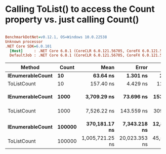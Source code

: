 # Calling ToList() to access the Count property vs. just calling Count()

``` ini

BenchmarkDotNet=v0.12.1, OS=Windows 10.0.22538
Unknown processor
.NET Core SDK=6.0.101
  [Host]     : .NET Core 6.0.1 (CoreCLR 6.0.121.56705, CoreFX 6.0.121.56705), X64 RyuJIT
  DefaultJob : .NET Core 6.0.1 (CoreCLR 6.0.121.56705, CoreFX 6.0.121.56705), X64 RyuJIT


```
|           Method |  Count |            Mean |         Error |        StdDev |        Median | Ratio | RatioSD |    Gen 0 |    Gen 1 |    Gen 2 | Allocated |
|----------------- |------- |----------------:|--------------:|--------------:|--------------:|------:|--------:|---------:|---------:|---------:|----------:|
| **IEnumerableCount** |     **10** |        **63.64 ns** |      **1.301 ns** |      **2.910 ns** |      **63.63 ns** |  **1.00** |    **0.00** |   **0.0092** |        **-** |        **-** |      **40 B** |
|      ToListCount |     10 |       157.40 ns |      4.429 ns |     12.274 ns |     153.63 ns |  2.50 |    0.20 |   0.0591 |        - |        - |     256 B |
|                  |        |                 |               |               |               |       |         |          |          |          |           |
| **IEnumerableCount** |   **1000** |     **3,709.29 ns** |     **73.696 ns** |    **153.831 ns** |   **3,705.15 ns** |  **1.00** |    **0.00** |   **0.0076** |        **-** |        **-** |      **40 B** |
|      ToListCount |   1000 |     7,526.22 ns |    143.559 ns |    309.025 ns |   7,486.04 ns |  2.03 |    0.12 |   1.9608 |        - |        - |    8464 B |
|                  |        |                 |               |               |               |       |         |          |          |          |           |
| **IEnumerableCount** | **100000** |   **370,181.17 ns** |  **7,343.218 ns** | **12,861.055 ns** | **368,148.75 ns** |  **1.00** |    **0.00** |        **-** |        **-** |        **-** |      **40 B** |
|      ToListCount | 100000 | 1,005,721.25 ns | 20,023.353 ns | 45,603.307 ns | 996,955.32 ns |  2.74 |    0.15 | 285.1563 | 285.1563 | 285.1563 | 1049112 B |

